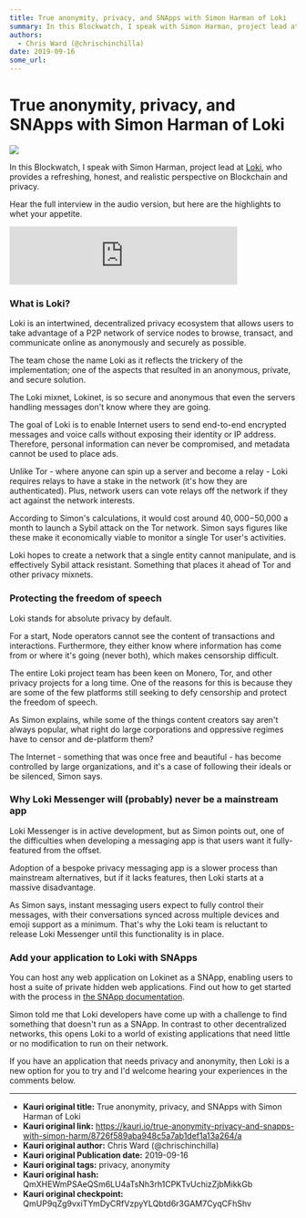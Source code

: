 ```yaml
---
title: True anonymity, privacy, and SNApps with Simon Harman of Loki
summary: In this Blockwatch, I speak with Simon Harman, project lead at Loki, who provides a refreshing, honest, and realistic perspective on Blockchain and privacy. Hear the full interview in the audio version, but here are the highlights to whet your appetite. What is Loki? Loki is an intertwined, decentralized privacy ecosystem that allows users to take advantage of a P2P network of service nodes to browse, transact, and communicate online as anonymously and securely as possible. The team chose the na
authors:
  - Chris Ward (@chrischinchilla)
date: 2019-09-16
some_url: 
---
```


# True anonymity, privacy, and SNApps with Simon Harman of Loki

![](https://ipfs.infura.io/ipfs/QmYrrbRbKZ1V71tGphnoR6WEbk5frDMwjAdC1Dwz3RvmQZ)


In this Blockwatch, I speak with Simon Harman, project lead at [Loki](https://loki.network), who provides a refreshing, honest, and realistic perspective on Blockchain and privacy.

Hear the full interview in the audio version, but here are the highlights to whet your appetite.

<iframe src="https://anchor.fm/theweeklysqueak/embed/episodes/Decentralised-Privacy-with-Loki-Network-e36f94" height="102px" width="400px" frameborder="0" scrolling="no"></iframe>

### What is Loki?

Loki is an intertwined, decentralized privacy ecosystem that allows users to take advantage of a P2P network of service nodes to browse, transact, and communicate online as anonymously and securely as possible.

The team chose the name Loki as it reflects the trickery of the implementation; one of the aspects that resulted in an anonymous, private, and secure solution.

The Loki mixnet, Lokinet, is so secure and anonymous that even the servers handling messages don't know where they are going.

The goal of Loki is to enable Internet users to send end-to-end encrypted messages and voice calls without exposing their identity or IP address. Therefore, personal information can never be compromised, and metadata cannot be used to place ads.

Unlike Tor - where anyone can spin up a server and become a relay - Loki requires relays to have a stake in the network (it's how they are authenticated). Plus, network users can vote relays off the network if they act against the network interests.

According to Simon's calculations, it would cost around $40,000-$50,000 a month to launch a Sybil attack on the Tor network. Simon says figures like these make it economically viable to monitor a single Tor user's activities.

Loki hopes to create a network that a single entity cannot manipulate, and is effectively Sybil attack resistant. Something that places it ahead of Tor and other privacy mixnets.

### Protecting the freedom of speech

Loki stands for absolute privacy by default.

For a start, Node operators cannot see the content of transactions and interactions. Furthermore, they either know where information has come from or where it's going (never both), which makes censorship difficult.

The entire Loki project team has been keen on Monero, Tor, and other privacy projects for a long time. One of the reasons for this is because they are some of the few platforms still seeking to defy censorship and protect the freedom of speech.

As Simon explains, while some of the things content creators say aren't always popular, what right do large corporations and oppressive regimes have to censor and de-platform them?

The Internet - something that was once free and beautiful - has become controlled by large organizations, and it's a case of following their ideals or be silenced, Simon says.

### Why Loki Messenger will (probably) never be a mainstream app

Loki Messenger is in active development, but as Simon points out, one of the difficulties when developing a messaging app is that users want it fully-featured from the offset.

Adoption of a bespoke privacy messaging app is a slower process than mainstream alternatives, but if it lacks features, then Loki starts at a massive disadvantage.

As Simon says, instant messaging users expect to fully control their messages, with their conversations synced across multiple devices and emoji support as a minimum. That's why the Loki team is reluctant to release Loki Messenger until this functionality is in place.

### Add your application to Loki with SNApps

You can host any web application on Lokinet as a SNApp, enabling users to host a suite of private hidden web applications. Find out how to get started with the process in [the SNApp documentation](https://lokidocs.com/Lokinet/Guides/HostingSNApps/).

Simon told me that Loki developers have come up with a challenge to find something that doesn't run as a SNApp. In contrast to other decentralized networks, this opens Loki to a world of existing applications that need little or no modification to run on their network.

If you have an application that needs privacy and anonymity, then Loki is a new option for you to try and I'd welcome hearing your experiences in the comments below.



---

- **Kauri original title:** True anonymity, privacy, and SNApps with Simon Harman of Loki
- **Kauri original link:** https://kauri.io/true-anonymity-privacy-and-snapps-with-simon-harm/8726f589aba948c5a7ab1def1a13a264/a
- **Kauri original author:** Chris Ward (@chrischinchilla)
- **Kauri original Publication date:** 2019-09-16
- **Kauri original tags:** privacy, anonymity
- **Kauri original hash:** QmXHEWmPSAeQSm6LU4aTsNh3rh1CPKTvUchizZjbMikkGb
- **Kauri original checkpoint:** QmUP9qZg9vxiTYmDyCRfVzpyYLQbtd6r3GAM7CyqCFhShv



